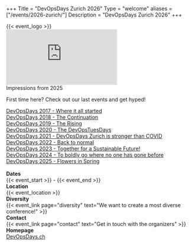 +++
Title = "DevOpsDays Zurich 2026"
Type = "welcome"
aliases = ["/events/2026-zurich/"]
Description = "DevOpsDays Zurich 2026"
+++

<div class="row align-items-center">
  <div class="col-sm-6 text-center p-2">
    {{< event_logo >}}
  </div>
  <div class="col-sm-6 text-center p-2">
    <iframe src="https://player.vimeo.com/video/1068553160?h=935e4fa3fe?autoplay=1&muted=1" frameborder="0" allow="autoplay; fullscreen; picture-in-picture" allowfullscreen style="float:bottom"></iframe>
    <br/>Impressions from 2025
  </div>  
</div>
<div class="row">
  <div class="col-md-12">
    <p>
    <p>First time here? Check out our last events and get hyped!</p>
    <a href="https://www.devopsdays.org/events/2017-zurich/welcome/">DevOpsDays 2017 - Where it all started</a><br/>
    <a href="https://www.devopsdays.org/events/2018-zurich/welcome/">DevOpsDays 2018 - The Continuation</a><br/>
    <a href="https://www.devopsdays.org/events/2019-zurich/welcome/">DevOpsDays 2019 - The Rising</a><br/>
    <a href="https://www.devopsdays.org/events/2020-zurich/welcome/">DevOpsDays 2020 - The DevOpsTuesDays</a><br/>
    <a href="https://www.devopsdays.org/events/2021-zurich/welcome/">DevOpsDays 2021 - DevOpsDays Zurich is stronger than COVID</a><br/>
    <a href="https://www.devopsdays.org/events/2022-zurich/welcome/">DevOpsDays 2022 - Back to normal</a><br/>
    <a href="https://www.devopsdays.org/events/2023-zurich/welcome/">DevOpsDays 2023 - Together for a Sustainable Future!</a><br/>
    <a href="https://www.devopsdays.org/events/2024-zurich/welcome/">DevOpsDays 2024 - To boldly go where no one has gone before</a><br/>
    <a href="https://www.devopsdays.org/events/2025-zurich/welcome/">DevOpsDays 2025 - Flowers in Spring</a>
    </br>
  </div>
</div>

<br/>

<div class="row">
  <div class="col-md-2">
    <strong>Dates</strong>
  </div>
  <div class="col-md-10">
    {{< event_start >}} - {{< event_end >}}
  </div>
</div>

<!--
<div class="row">
  <div class="col-md-2">
    <strong>Program</strong>
  </div>
  <div class="col-md-10">
    View the {{< event_link page="program" text="program." >}}
  </div>
</div> 

<div class="row">
  <div class="col-md-2">
    <strong>Speakers</strong>
  </div>
  <div class = "col-md-8">
    Check out the {{< event_link page="speakers" text="speakers!" >}}
  </div>
</div> 
-->

<div class="row">
  <div class="col-md-2">
    <strong>Location</strong>
  </div>
  <div class="col-md-10">
    {{< event_location >}}
  </div>
</div>

<!--
<div class = "row">
  <div class = "col-md-2">
    <strong>Hotel</strong>
  </div>
  <div class = "col-md-8">
    Do you need a {{< event_link page="hotel" text="hotel" >}} ?
  </div>
</div>


<div class="row">
  <div class="col-md-2">
    <strong>Register</strong>
  </div>
  <div class="col-md-10">
    {{< event_link page="registration" text="Register to attend the conference!" >}}
  </div>
</div> 


<div class = "row">
  <div class = "col-md-2">
    <strong>Propose</strong>
  </div>
  <div class = "col-md-8">
    <a href="https://sessionize.com/devopsdays-zurich-2025/">Propose a talk!</a>
  </div>
</div> 


<div class="row">
  <div class="col-md-2">
    <strong>Sponsors</strong>
  </div>
  <div class = "col-md-10">
    {{< event_link page="sponsor" text="Sponsor the conference!" >}}
  </div>
</div>
-->

<div class="row">
  <div class="col-md-2">
    <strong>Diversity</strong>
  </div>
  <div class = "col-md-10">
    {{< event_link page="diversity" text="We want to create a most diverse conference!" >}}
  </div>
</div> 

<div class="row">
  <div class="col-md-2">
    <strong>Contact</strong>
  </div>
  <div class = "col-md-10">
    {{< event_link page="contact" text="Get in touch with the organizers" >}}
  </div>
</div>

<div class="row">
  <div class="col-md-2">
    <strong>Homepage</strong>
  </div>
  <div class = "col-md-10">
    <a href="https://www.devopsdays.ch/">DevOpsDays.ch</a>
  </div>
</div>

<!-- Uncomment if you added your city twitter name -->
<!--
{{< event_twitter >}}
-->